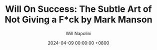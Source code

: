 ---
title: "Will On Success: The Subtle Art of Not Giving a F*ck by Mark Manson"
author: Will Napolini
date: 2024-04-09 00:00:00 +0800
categories: [Mindset, Book-summaries]
tags:
  [
    mark-manson,
    subtle-art-not-giving-a-f*ck,
    personal-growth,
    self-help,
    stress-management,
    mental-health,
    prioritization,
    happiness,
    emotional-resilience,
    self-improvement,
    psychology,
    life-hacks,
    finding-purpose,
    realistic-goals,
    accepting-imperfection,
    mindfulness,
    tough-love,
    no-bs,
    practical-advice,
    authenticity
  ]
image: https://pbs.twimg.com/media/GO2GOWSWMAAHYem?format=jpg&name=large
alt: "Will On Success: The Subtle Art of Not Giving a F*ck by Mark Manson"
fallback:
  -
  # Replace with the URL of your backup image
  -
  # Replace with the URL of your backup image
---
